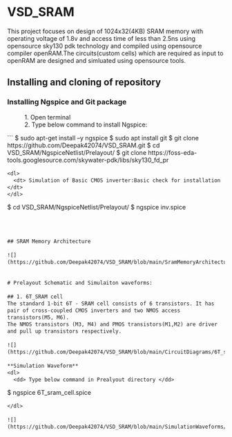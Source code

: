 # VSD_SRAM
This project focuses on design of 1024x32(4KB) SRAM memory with operating voltage of 1.8v 
and access time of less than 2.5ns using opensource sky130 pdk technology and compiled using 
opensource compiler openRAM.The circuits(custom cells) which are required as input to openRAM 
are designed and simluated using opensource tools.

## Installing and cloning of repository
### Installing Ngspice and Git package
<dl>
  <dd> 1. Open terminal </dd>
  <dd> 2. Type below command to install Ngspice: </dd>
</dl>
```
$   sudo apt-get install –y ngspice
$   sudo apt install git
$   git clone https://github.com/Deepak42074/VSD_SRAM.git
$   cd VSD_SRAM/NgspiceNetlist/Prelayout/
$   git clone https://foss-eda-tools.googlesource.com/skywater-pdk/libs/sky130_fd_pr

```
<dl>
  <dt> Simulation of Basic CMOS inverter:Basic check for installation </dt>
</dl>
```
$   cd VSD_SRAM/NgspiceNetlist/Prelayout/ 
$    ngspice inv.spice 
```



## SRAM Memory Architecture

![](https://github.com/Deepak42074/VSD_SRAM/blob/main/SramMemoryArchitecture/SRAM_memory_architecture.png)


# Prelayout Schematic and Simulaiton waveforms:

## 1. 6T_SRAM cell 
The standard 1-bit 6T - SRAM cell consists of 6 transistors. It has pair of cross-coupled CMOS inverters and two NMOS access transistors(M5, M6). 
The NMOS transistors (M3, M4) and PMOS transistors(M1,M2) are driver and pull up transistors respectively.

![](https://github.com/Deepak42074/VSD_SRAM/blob/main/CircuitDiagrams/6T_sram_cell.png)

**Simulation Waveform**
<dl>
  <dd> Type below command in Prealyout directory </dd>

```
$  ngspice 6T_sram_cell.spice </dd>
```
</dl>

![](https://github.com/Deepak42074/VSD_SRAM/blob/main/SimulationWaveforms/Prelayout/6T_sram_cell.png)









